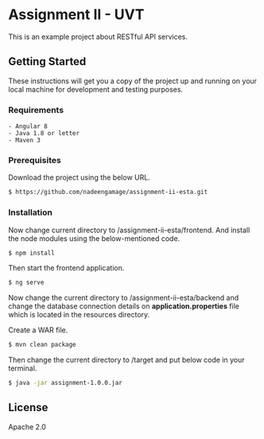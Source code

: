 # Assignment II - UVT

This is an example project about RESTful API services.

## Getting Started
These instructions will get you a copy of the project up and running on your local machine for development and testing purposes.

### Requirements

    - Angular 8
    - Java 1.8 or letter
    - Maven 3

### Prerequisites

Download the project using the below URL.

```sh
$ https://github.com/nadeengamage/assignment-ii-esta.git
```

### Installation

Now change current directory to /assignment-ii-esta/frontend. And install the node modules using the below-mentioned code.

```sh
$ npm install
```

Then start the frontend application.

```sh
$ ng serve
```

Now change the current directory to /assignment-ii-esta/backend and change the database connection details on **application.properties** file which is located in the resources directory. 

Create a WAR file.

```sh
$ mvn clean package
```

Then change the current directory to /target and put below code in your terminal.

```sh
$ java -jar assignment-1.0.0.jar
```


License
----

Apache 2.0






